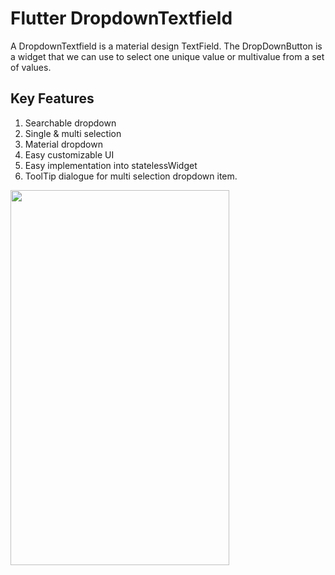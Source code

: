 # Flutter DropdownTextfield

A DropdownTextfield is a material design TextField. The DropDownButton is a widget that we can use to select one unique value or multivalue from a set of values.

## Key Features

1. Searchable dropdown
2. Single & multi selection
3. Material dropdown
4. Easy customizable UI
5. Easy implementation into statelessWidget
6. ToolTip dialogue for multi selection dropdown item.

<a href="url"><img src="https://drive.google.com/uc?export=view&id=1jMFMeMwPDnQnvaemzE6fnx3Gb-vy_NMk" align="left" height="600" width="350" ></a>
